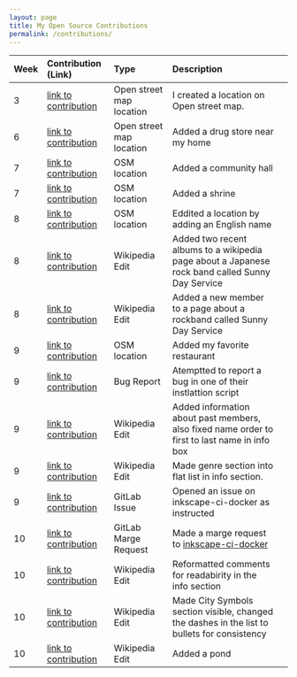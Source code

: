 ```yaml
---
layout: page
title: My Open Source Contributions
permalink: /contributions/
---
```


<!--
The first column, Contribution, must be a hyperlink to the actual contribution,
such as the Wikipedia edit or pull request, etc., with a suitable name.
Type of the contribution should be "Wikipedia edit", "OpenStreet Map feature",
"Project Documentation", "Project Code", "Blog Edit", etc.

The Description should include a brief summary of what you did.

Replace the first row below with your contribution and add new ones below it
following the same syntax.

-->





| Week | Contribution (Link)                                                                                | Type                     | Description                              |    |
|:-----|:---------------------------------------------------------------------------------------------------|:-------------------------|:-----------------------------------------|:---|
| 3    | [link to contribution](https://www.openstreetmap.org/user/Ks5810/history)                          | Open street map location | I created a location on Open street map. |    |
| 6    | [link to contribution](https://www.openstreetmap.org/changeset/81890437#map=19/34.74174/137.39309) | Open street map location | Added a drug store near my home          |    |
| 7    | [link to contribution](https://www.openstreetmap.org/changeset/82315498)                           | OSM location             | Added a community hall                   |    |
| 7    | [link to contribution](https://www.openstreetmap.org/changeset/82316134)                           | OSM location  | Added a shrine |   |
| 8    | [link to contribution](https://www.openstreetmap.org/changeset/82410632#map=17/34.73589/137.40507) | OSM location|Eddited a location by adding an English name |   |
| 8    | [link to contribution](https://en.wikipedia.org/w/index.php?title=Sunny_Day_Service&oldid=946687467)|Wikipedia Edit|Added two recent albums to a wikipedia page about a Japanese rock band called Sunny Day Service|
| 8    | [link to contribution](https://en.wikipedia.org/w/index.php?title=Sunny_Day_Service&oldid=946689317)|Wikipedia Edit|Added a new member to a page about a rockband called Sunny Day Service| |
| 9    | [link to contribution](https://www.openstreetmap.org/changeset/82622696)|OSM location| Added my favorite restaurant | |
| 9    | [link to contribution](https://lists.inkscape.org/hyperkitty/list/inkscape-devel@lists.inkscape.org/thread/ITRKF6V5WT4FDZF6PIBUOSNHD5H4YBBZ/)| Bug Report| Atemptted to report a bug in one of their instlattion script ||
| 9    | [link to contribution](https://en.wikipedia.org/w/index.php?title=Sunny_Day_Service&oldid=948035018)| Wikipedia Edit | Added information about past members, also fixed name order to first to last name in info box | |
| 9    | [link to contribution](https://en.wikipedia.org/w/index.php?title=Sunny_Day_Service&oldid=948036219)| Wikipedia Edit | Made genre section into flat list in info section.| |
| 9    | [link to contribution](https://gitlab.com/inkscape/inkscape-ci-docker/-/issues/4)| GitLab Issue | Opened an issue on inkscape-ci-docker as instructed | |
| 10   | [link to contribution](https://gitlab.com/inkscape/inkscape-ci-docker/-/merge_requests/9)| GitLab Marge Request | Made a marge request to [inkscape-ci-docker](https://gitlab.com/inkscape/inkscape-ci-docker) | |
| 10   | [link to contribution](https://en.wikipedia.org/w/index.php?title=Toyohashi&oldid=949289625) | Wikipedia Edit | Reformatted comments for readabirity in the info section | | |
| 10   | [link to contribution](https://en.wikipedia.org/w/index.php?title=Toyohashi&oldid=949291070) | Wikipedia Edit | Made City Symbols section visible, changed the dashes in the list to bullets for consistency | |
| 10   | [link to contribution](https://www.openstreetmap.org/changeset/83108038)                     | Wikipedia Edit | Added a pond |  |